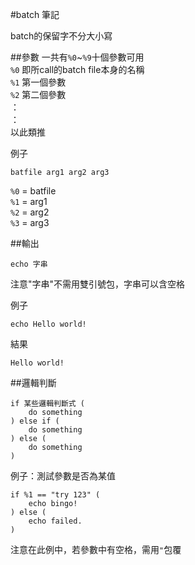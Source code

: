 #batch 筆記

batch的保留字不分大小寫  

##參數
一共有`%0`~`%9`十個參數可用  
`%0` 即所call的batch file本身的名稱  
`%1` 第一個參數  
`%2` 第二個參數  
：  
：  
以此類推  

例子  
```batch
batfile arg1 arg2 arg3
```
`%0` = batfile  
`%1` = arg1  
`%2` = arg2  
`%3` = arg3  


##輸出
```batch
echo 字串
```
注意"字串"不需用雙引號包，字串可以含空格  

例子  
```batch
echo Hello world!
```
結果
```batch
Hello world!
```


##邏輯判斷
```
if 某些邏輯判斷式 (
    do something
) else if (
    do something
) else (
    do something
)
```

例子：測試參數是否為某值  
```batch
if %1 == "try 123" (
	echo bingo!
) else (
	echo failed.
)
```
注意在此例中，若參數中有空格，需用`"`包覆  
